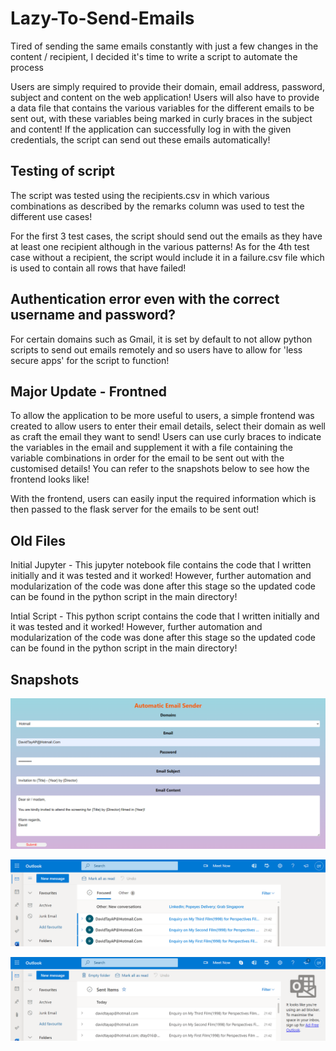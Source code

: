 # Lazy-To-Send-Emails

Tired of sending the same emails constantly with just a few changes in the content / recipient, I decided it's time to write a script to automate the process

Users are simply required to provide their domain, email address, password, subject and content on the web application! Users will also have to provide a data file that contains the various variables for the different emails to be sent out, with these variables being marked in curly braces in the subject and content! If the application can successfully log in with the given credentials, the script can send out these emails automatically!

## Testing of script

The script was tested using the recipients.csv in which various combinations as described by the remarks column was used to test the different use cases!

For the first 3 test cases, the script should send out the emails as they have at least one recipient although in the various patterns! As for the 4th test case without a recipient, the script would include it in a failure.csv file which is used to contain all rows that have failed!

## Authentication error even with the correct username and password?

For certain domains such as Gmail, it is set by default to not allow python scripts to send out emails remotely and so users have to allow for 'less secure apps' for the script to function!

## Major Update - Frontned

To allow the application to be more useful to users, a simple frontend was created to allow users to enter their email details, select their domain as well as craft the email they want to send! Users can use curly braces to indicate the variables in the email and supplement it with a file containing the variable combinations in order for the email to be sent out with the customised details! You can refer to the snapshots below to see how the frontend looks like!

With the frontend, users can easily input the required information which is then passed to the flask server for the emails to be sent out!

## Old Files

Initial Jupyter - This jupyter notebook file contains the code that I written initially and it was tested and it worked! However, further automation and modularization of the code was done after this stage so the updated code can be found in the python script in the main directory!

Intial Script - This python script contains the code that I written initially and it was tested and it worked! However, further automation and modularization of the code was done after this stage so the updated code can be found in the python script in the main directory!

## Snapshots

![Frontend](/Snapshots/Frontend.PNG)

![Received Emails](/Snapshots/Received-Emails.PNG)

![Sent Emails](/Snapshots/Sent-Emails.PNG)
